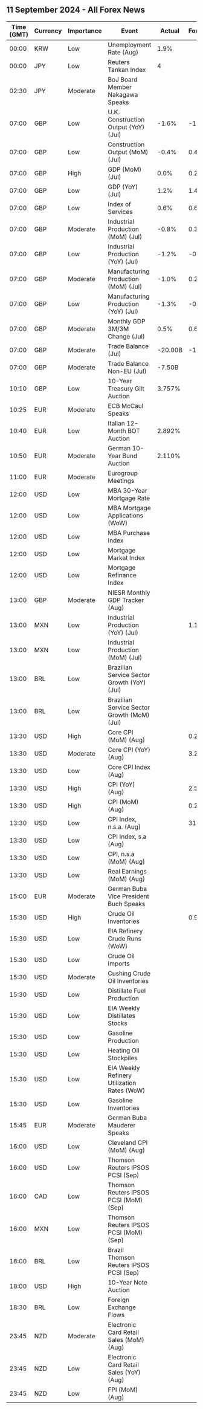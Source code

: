 ## 11 September 2024 - All Forex News

| Time (GMT) | Currency | Importance | Event | Actual | Forecast | Previous |
|------|----------|------------|-------|--------|----------|----------|
| 00:00 | KRW | Low | Unemployment Rate (Aug) | 1.9% |  | 2.5% |
| 00:00 | JPY | Low | Reuters Tankan Index | 4 |  | 10 |
| 02:30 | JPY | Moderate | BoJ Board Member Nakagawa Speaks |  |  |  |
| 07:00 | GBP | Low | U.K. Construction Output (YoY) (Jul) | -1.6% | -1.0% | -1.7% |
| 07:00 | GBP | Low | Construction Output (MoM) (Jul) | -0.4% | 0.4% | 0.5% |
| 07:00 | GBP | High | GDP (MoM) (Jul) | 0.0% | 0.2% | 0.0% |
| 07:00 | GBP | Low | GDP (YoY) (Jul) | 1.2% | 1.4% | 0.7% |
| 07:00 | GBP | Low | Index of Services | 0.6% | 0.6% | 0.8% |
| 07:00 | GBP | Moderate | Industrial Production (MoM) (Jul) | -0.8% | 0.3% | 0.8% |
| 07:00 | GBP | Low | Industrial Production (YoY) (Jul) | -1.2% | -0.2% | -1.4% |
| 07:00 | GBP | Moderate | Manufacturing Production (MoM) (Jul) | -1.0% | 0.2% | 1.1% |
| 07:00 | GBP | Low | Manufacturing Production (YoY) (Jul) | -1.3% | -0.1% | -1.5% |
| 07:00 | GBP | Moderate | Monthly GDP 3M/3M Change (Jul) | 0.5% | 0.6% | 0.6% |
| 07:00 | GBP | Moderate | Trade Balance (Jul) | -20.00B | -18.00B | -18.89B |
| 07:00 | GBP | Moderate | Trade Balance Non-EU (Jul) | -7.50B |  | -7.46B |
| 10:10 | GBP | Low | 10-Year Treasury Gilt Auction | 3.757% |  | 4.082% |
| 10:25 | EUR | Moderate | ECB McCaul Speaks |  |  |  |
| 10:40 | EUR | Low | Italian 12-Month BOT Auction | 2.892% |  | 3.112% |
| 10:50 | EUR | Moderate | German 10-Year Bund Auction | 2.110% |  | 2.220% |
| 11:00 | EUR | Moderate | Eurogroup Meetings |  |  |  |
| 12:00 | USD | Low | MBA 30-Year Mortgage Rate |  |  | 6.43% |
| 12:00 | USD | Low | MBA Mortgage Applications (WoW) |  |  | 1.6% |
| 12:00 | USD | Low | MBA Purchase Index |  |  | 136.1 |
| 12:00 | USD | Low | Mortgage Market Index |  |  | 230.5 |
| 12:00 | USD | Low | Mortgage Refinance Index |  |  | 751.4 |
| 13:00 | GBP | Moderate | NIESR Monthly GDP Tracker (Aug) |  |  | 0.5% |
| 13:00 | MXN | Low | Industrial Production (YoY) (Jul) |  | 1.1% | -0.7% |
| 13:00 | MXN | Low | Industrial Production (MoM) (Jul) |  |  | 0.4% |
| 13:00 | BRL | Low | Brazilian Service Sector Growth (YoY) (Jul) |  |  | 1.3% |
| 13:00 | BRL | Low | Brazilian Service Sector Growth (MoM) (Jul) |  |  | 1.7% |
| 13:30 | USD | High | Core CPI (MoM) (Aug) |  | 0.2% | 0.2% |
| 13:30 | USD | Moderate | Core CPI (YoY) (Aug) |  | 3.2% | 3.2% |
| 13:30 | USD | Low | Core CPI Index (Aug) |  |  | 318.87 |
| 13:30 | USD | High | CPI (YoY) (Aug) |  | 2.5% | 2.9% |
| 13:30 | USD | High | CPI (MoM) (Aug) |  | 0.2% | 0.2% |
| 13:30 | USD | Low | CPI Index, n.s.a. (Aug) |  | 314.98 | 314.54 |
| 13:30 | USD | Low | CPI Index, s.a (Aug) |  |  | 313.53 |
| 13:30 | USD | Low | CPI, n.s.a (MoM) (Aug) |  |  | 0.12% |
| 13:30 | USD | Low | Real Earnings (MoM) (Aug) |  |  | -0.2% |
| 15:00 | EUR | Moderate | German Buba Vice President Buch Speaks |  |  |  |
| 15:30 | USD | High | Crude Oil Inventories |  | 0.900M | -6.873M |
| 15:30 | USD | Low | EIA Refinery Crude Runs (WoW) |  |  | 0.036M |
| 15:30 | USD | Low | Crude Oil Imports |  |  | -0.853M |
| 15:30 | USD | Moderate | Cushing Crude Oil Inventories |  |  | -1.142M |
| 15:30 | USD | Low | Distillate Fuel Production |  |  | 0.167M |
| 15:30 | USD | Low | EIA Weekly Distillates Stocks |  |  | -0.371M |
| 15:30 | USD | Low | Gasoline Production |  |  | 0.136M |
| 15:30 | USD | Low | Heating Oil Stockpiles |  |  | 0.939M |
| 15:30 | USD | Low | EIA Weekly Refinery Utilization Rates (WoW) |  |  | 1.0% |
| 15:30 | USD | Low | Gasoline Inventories |  |  | 0.848M |
| 15:45 | EUR | Moderate | German Buba Mauderer Speaks |  |  |  |
| 16:00 | USD | Low | Cleveland CPI (MoM) (Aug) |  |  | 0.3% |
| 16:00 | USD | Low | Thomson Reuters IPSOS PCSI (Sep) |  |  | 55.27 |
| 16:00 | CAD | Low | Thomson Reuters IPSOS PCSI (MoM) (Sep) |  |  | 50.06 |
| 16:00 | MXN | Low | Thomson Reuters IPSOS PCSI (MoM) (Sep) |  |  | 51.99 |
| 16:00 | BRL | Low | Brazil Thomson Reuters IPSOS PCSI (Sep) |  |  | 53.09 |
| 18:00 | USD | High | 10-Year Note Auction |  |  | 3.960% |
| 18:30 | BRL | Low | Foreign Exchange Flows |  |  | 0.839B |
| 23:45 | NZD | Moderate | Electronic Card Retail Sales (MoM) (Aug) |  |  | -0.1% |
| 23:45 | NZD | Low | Electronic Card Retail Sales (YoY) (Aug) |  |  | -4.9% |
| 23:45 | NZD | Low | FPI (MoM) (Aug) |  |  | 0.4% |
